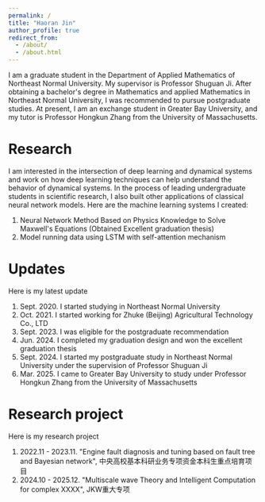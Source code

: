```yaml
---
permalink: /
title: "Haoran Jin"
author_profile: true
redirect_from: 
  - /about/
  - /about.html
---
```


I am a graduate student in the Department of Applied Mathematics of Northeast Normal University. My supervisor is Professor Shuguan Ji. After obtaining a bachelor's degree in Mathematics and applied Mathematics in Northeast Normal University, I was recommended to pursue postgraduate studies. At present, I am an exchange student in Greater Bay University, and my tutor is Professor Hongkun Zhang from the University of Massachusetts.

Research
======
I am interested in the intersection of deep learning and dynamical systems and work on how deep learning techniques can help understand the behavior of dynamical systems. In the process of leading undergraduate students in scientific research, I also built other applications of classical neural network models. Here are the machine learning systems I created:

1. Neural Network Method Based on Physics Knowledge to Solve Maxwell's Equations (Obtained Excellent graduation thesis)
2. Model running data using LSTM with self-attention mechanism

Updates
======
Here is my latest update

1. Sept. 2020. I started studying in Northeast Normal University
2. Oct.  2021. I started working for Zhuke (Beijing) Agricultural Technology Co., LTD
3. Sept. 2023. I was eligible for the postgraduate recommendation
4. Jun.  2024. I completed my graduation design and won the excellent graduation thesis
5. Sept. 2024. I started my postgraduate study in Northeast Normal University under the supervision of Professor Shuguan Ji
6. Mar.  2025. I came to Greater Bay University to study under Professor Hongkun Zhang from the University of Massachusetts

Research project
======
Here is my research project

1. 2022.11 - 2023.11. "Engine fault diagnosis and tuning based on fault tree and Bayesian network", 中央高校基本科研业务专项资金本科生重点培育项目
2. 2024.10 - 2025.12. "Multiscale wave Theory and Intelligent Computation for complex XXXX", JKW重大专项





